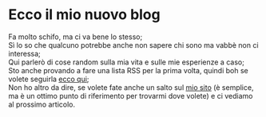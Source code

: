 # Ecco il mio nuovo blog
Fa molto schifo, ma ci va bene lo stesso;  
Sì lo so che qualcuno potrebbe anche non sapere chi sono ma vabbè non ci interessa;  
Qui parlerò di cose random sulla mia vita e sulle mie esperienze a caso;  
Sto anche provando a fare una lista RSS per la prima volta, quindi boh se volete seguirla [ecco qui](/it/RSS.xml);  
Non ho altro da dire, se volete fate anche un salto sul [mio sito](https://andrestork.cf) (è semplice, ma è un ottimo punto di riferimento per trovarmi dove volete) e ci vediamo al prossimo articolo.